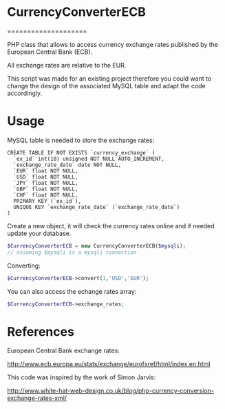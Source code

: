 CurrencyConverterECB
====================
====================

PHP class that allows to access currency exchange rates published by the European Central Bank (ECB).

All exchange rates are relative to the EUR.

This script was made for an existing project therefore you could want to change the design of the associated MySQL table and adapt the code accordingly.



Usage
=====

MySQL table is needed to store the exchange rates:

```mysql
CREATE TABLE IF NOT EXISTS `currency_exchange` (
  `ex_id` int(10) unsigned NOT NULL AUTO_INCREMENT,
  `exchange_rate_date` date NOT NULL,
  `EUR` float NOT NULL,
  `USD` float NOT NULL,
  `JPY` float NOT NULL,
  `GBP` float NOT NULL,
  `CHF` float NOT NULL,
  PRIMARY KEY (`ex_id`),
  UNIQUE KEY `exchange_rate_date` (`exchange_rate_date`)
)
```

Create a new object, it will check the currency rates online and if needed update your database.

```php
$CurrencyConverterECB = new CurrencyConverterECB($mysqli);
// assuming $mysqli is a mysqli connection
```

Converting:
```php
$CurrencyConverterECB->convert(1,'USD','EUR');
```

You can also access the echange rates array:
```php
$CurrencyConverterECB->exchange_rates;
```

References
==========

European Central Bank exchange rates:

http://www.ecb.europa.eu/stats/exchange/eurofxref/html/index.en.html

This code was inspired by the work of Simon Jarvis:

http://www.white-hat-web-design.co.uk/blog/php-currency-conversion-exchange-rates-xml/